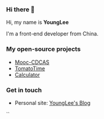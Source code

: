 ### Hi there 👋

<!--
**YoungLee-coder/YoungLee-coder** is a ✨ _special_ ✨ repository because its `README.md` (this file) appears on your GitHub profile.
<!-- <img align="left" src="https://i.loli.net/2020/06/26/ov6QVN8TtfsFcRp.png" alt="Eryou Hao" width=285px height=384px/> -->

Hi, my name is **YoungLee**

I'm a front-end developer from China.

### My open-source projects

- [Mooc-CDCAS](https://github.com/YoungLee-coder/Mooc-CDCAS)
- [TomatoTime](https://github.com/YoungLee-coder/TomatoTime)
- [Calculator](https://github.com/YoungLee-coder/Calculator)
  


### Get in touch

- Personal site: [YoungLee's Blog](https://younglee.cn)

``
